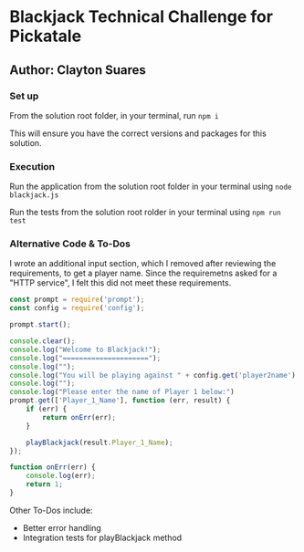 # Blackjack Technical Challenge for Pickatale

## Author: Clayton Suares

### Set up

From the solution root folder, in your terminal, run `npm i`

This will ensure you have the correct versions and packages for this solution.

### Execution

Run the application from the solution root folder in your terminal using `node blackjack.js`

Run the tests from the solution root rolder in your terminal using `npm run test`

### Alternative Code & To-Dos

I wrote an additional input section, which I removed after reviewing the requirements, to get a player name. Since the requiremetns asked for a "HTTP service", I felt this did not meet these requirements.

```Javascript
const prompt = require('prompt');
const config = require('config');

prompt.start();

console.clear();
console.log("Welcome to Blackjack!");
console.log("=====================");
console.log("");
console.log("You will be playing against " + config.get('player2name') + ".");
console.log("");
console.log("Please enter the name of Player 1 below:")
prompt.get(['Player_1_Name'], function (err, result) {
    if (err) {
        return onErr(err);
    }

    playBlackjack(result.Player_1_Name);
});

function onErr(err) {
    console.log(err);
    return 1;
}
```
Other To-Dos include:

* Better error handling
* Integration tests for playBlackjack method

